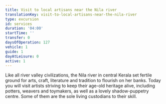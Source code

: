 ```yaml
---
title: Visit to local artisans near the Nila river
translationKey: visit-to-local-artisans-near-the-nila-river
type: excursion
id: services
duration: '04:00'
startTime: ''
transfer: 0
daysOfOperation: 127
vehicle: 1
guide: 1
dayAtLeisure: 0
active: 1
---
```

Like all river valley civilizations, the Nila river in central Kerala set fertile ground for arts, craft, literature and tradition to flourish on her banks. Today you will visit artists striving to keep their age-old heritage alive, including potters, weavers and toymakers, as well as a lovely shadow-puppetry centre. Some of them are the sole living custodians to their skill.